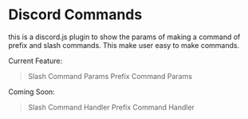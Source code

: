 # Discord Commands

this is a discord.js plugin to show the params of making a command of prefix and slash commands. This make user easy to make commands.

Current Feature:
> Slash Command Params 
Prefix Command Params

Coming Soon:
> Slash Command Handler
Prefix Command Handler
